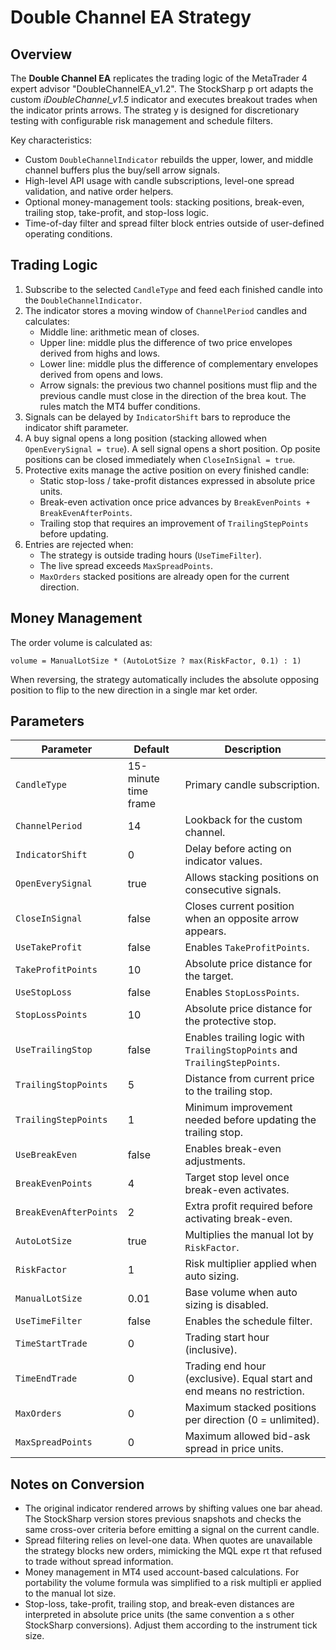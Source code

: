 # Double Channel EA Strategy

## Overview

The **Double Channel EA** replicates the trading logic of the MetaTrader 4 expert advisor "DoubleChannelEA_v1.2". The StockSharp p
ort adapts the custom *iDoubleChannel_v1.5* indicator and executes breakout trades when the indicator prints arrows. The strateg
y is designed for discretionary testing with configurable risk management and schedule filters.

Key characteristics:

- Custom `DoubleChannelIndicator` rebuilds the upper, lower, and middle channel buffers plus the buy/sell arrow signals.
- High-level API usage with candle subscriptions, level-one spread validation, and native order helpers.
- Optional money-management tools: stacking positions, break-even, trailing stop, take-profit, and stop-loss logic.
- Time-of-day filter and spread filter block entries outside of user-defined operating conditions.

## Trading Logic

1. Subscribe to the selected `CandleType` and feed each finished candle into the `DoubleChannelIndicator`.
2. The indicator stores a moving window of `ChannelPeriod` candles and calculates:
   - Middle line: arithmetic mean of closes.
   - Upper line: middle plus the difference of two price envelopes derived from highs and lows.
   - Lower line: middle plus the difference of complementary envelopes derived from opens and lows.
   - Arrow signals: the previous two channel positions must flip and the previous candle must close in the direction of the brea
kout. The rules match the MT4 buffer conditions.
3. Signals can be delayed by `IndicatorShift` bars to reproduce the indicator shift parameter.
4. A buy signal opens a long position (stacking allowed when `OpenEverySignal = true`). A sell signal opens a short position. Op
posite positions can be closed immediately when `CloseInSignal = true`.
5. Protective exits manage the active position on every finished candle:
   - Static stop-loss / take-profit distances expressed in absolute price units.
   - Break-even activation once price advances by `BreakEvenPoints + BreakEvenAfterPoints`.
   - Trailing stop that requires an improvement of `TrailingStepPoints` before updating.
6. Entries are rejected when:
   - The strategy is outside trading hours (`UseTimeFilter`).
   - The live spread exceeds `MaxSpreadPoints`.
   - `MaxOrders` stacked positions are already open for the current direction.

## Money Management

The order volume is calculated as:

```
volume = ManualLotSize * (AutoLotSize ? max(RiskFactor, 0.1) : 1)
```

When reversing, the strategy automatically includes the absolute opposing position to flip to the new direction in a single mar
ket order.

## Parameters

| Parameter | Default | Description |
|-----------|---------|-------------|
| `CandleType` | 15-minute time frame | Primary candle subscription. |
| `ChannelPeriod` | 14 | Lookback for the custom channel. |
| `IndicatorShift` | 0 | Delay before acting on indicator values. |
| `OpenEverySignal` | true | Allows stacking positions on consecutive signals. |
| `CloseInSignal` | false | Closes current position when an opposite arrow appears. |
| `UseTakeProfit` | false | Enables `TakeProfitPoints`. |
| `TakeProfitPoints` | 10 | Absolute price distance for the target. |
| `UseStopLoss` | false | Enables `StopLossPoints`. |
| `StopLossPoints` | 10 | Absolute price distance for the protective stop. |
| `UseTrailingStop` | false | Enables trailing logic with `TrailingStopPoints` and `TrailingStepPoints`. |
| `TrailingStopPoints` | 5 | Distance from current price to the trailing stop. |
| `TrailingStepPoints` | 1 | Minimum improvement needed before updating the trailing stop. |
| `UseBreakEven` | false | Enables break-even adjustments. |
| `BreakEvenPoints` | 4 | Target stop level once break-even activates. |
| `BreakEvenAfterPoints` | 2 | Extra profit required before activating break-even. |
| `AutoLotSize` | true | Multiplies the manual lot by `RiskFactor`. |
| `RiskFactor` | 1 | Risk multiplier applied when auto sizing. |
| `ManualLotSize` | 0.01 | Base volume when auto sizing is disabled. |
| `UseTimeFilter` | false | Enables the schedule filter. |
| `TimeStartTrade` | 0 | Trading start hour (inclusive). |
| `TimeEndTrade` | 0 | Trading end hour (exclusive). Equal start and end means no restriction. |
| `MaxOrders` | 0 | Maximum stacked positions per direction (0 = unlimited). |
| `MaxSpreadPoints` | 0 | Maximum allowed bid-ask spread in price units. |

## Notes on Conversion

- The original indicator rendered arrows by shifting values one bar ahead. The StockSharp version stores previous snapshots and 
checks the same cross-over criteria before emitting a signal on the current candle.
- Spread filtering relies on level-one data. When quotes are unavailable the strategy blocks new orders, mimicking the MQL expe
rt that refused to trade without spread information.
- Money management in MT4 used account-based calculations. For portability the volume formula was simplified to a risk multipli
er applied to the manual lot size.
- Stop-loss, take-profit, trailing stop, and break-even distances are interpreted in absolute price units (the same convention a
s other StockSharp conversions). Adjust them according to the instrument tick size.
